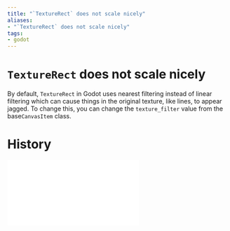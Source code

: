 ```yaml
---
title: "`TextureRect` does not scale nicely"
aliases:
- "`TextureRect` does not scale nicely"
tags:
- godot
---
```


# `TextureRect` does not scale nicely

By default, `TextureRect` in Godot uses nearest filtering instead of linear filtering which can cause things in the original texture, like lines, to appear jagged. To change this, you can change the `texture_filter` value from the base`CanvasItem` class.

# History

![20240722203732](../entries/20240722203732.md)
